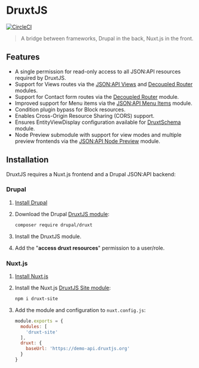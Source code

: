 # DruxtJS

[![CircleCI](https://circleci.com/gh/druxt/druxt_drupal.svg?style=svg)](https://circleci.com/gh/druxt/druxt_drupal)

> A bridge between frameworks, Drupal in the back, Nuxt.js in the front.

## Features

- A single permission for read-only access to all JSON:API resources required by DruxtJS.
- Support for Views routes via the [JSON:API Views](https://www.drupal.org/project/jsonapi_views) and [Decoupled Router](https://www.drupal.org/project/decoupled_router) modules.
- Support for Contact form routes via the [Decoupled Router](https://www.drupal.org/project/decoupled_router) module.
- Improved support for Menu items via the [JSON:API Menu Items](https://www.drupal.org/project/jsonapi_menu_items) module.
- Condition plugin bypass for Block resources.
- Enables Cross-Origin Resource Sharing (CORS) support.
- Ensures EntityViewDisplay configuration available for [DruxtSchema](https://schema.druxtjs.org) module.
- Node Preview submodule with support for view modes and multiple preview frontends via the [JSON:API Node Preview](https://www.drupal.org/project/jsonapi_node_preview) module.

## Installation

DruxtJS requires a Nuxt.js frontend and a Drupal JSON:API backend:

### Drupal

1. [Install Drupal](https://www.drupal.org/docs/installing-drupal)

2. Download the Drupal [DruxtJS module](https://www.drupal.org/project/druxt):

    ```sh
    composer require drupal/druxt
    ```

3. Install the DruxtJS module.

4. Add the "**access druxt resources**" permission to a user/role.


### Nuxt.js


1. [Install Nuxt.js](https://nuxtjs.org/guide/installation/)

2. Install the Nuxt.js [DruxtJS Site module](http://npmjs.com/package/druxt-site):

    ```sh
    npm i druxt-site
    ```

3. Add the module and configuration to `nuxt.config.js`:

    ```js
    module.exports = {
      modules: [
        'druxt-site'
      ],
      druxt: {
        baseUrl: 'https://demo-api.druxtjs.org'
      }
    }
    ```
